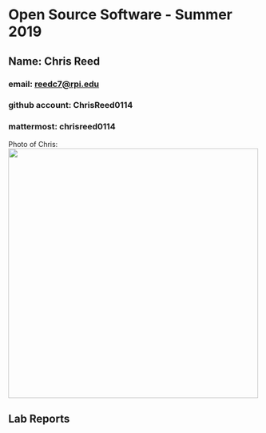 # Open Source Software - Summer 2019
## Name: Chris Reed
### email: reedc7@rpi.edu
### github account: ChrisReed0114
### mattermost: chrisreed0114
Photo of Chris: <img src="ChrisReed.jpg" width = "500" height = "500">

## Lab Reports

